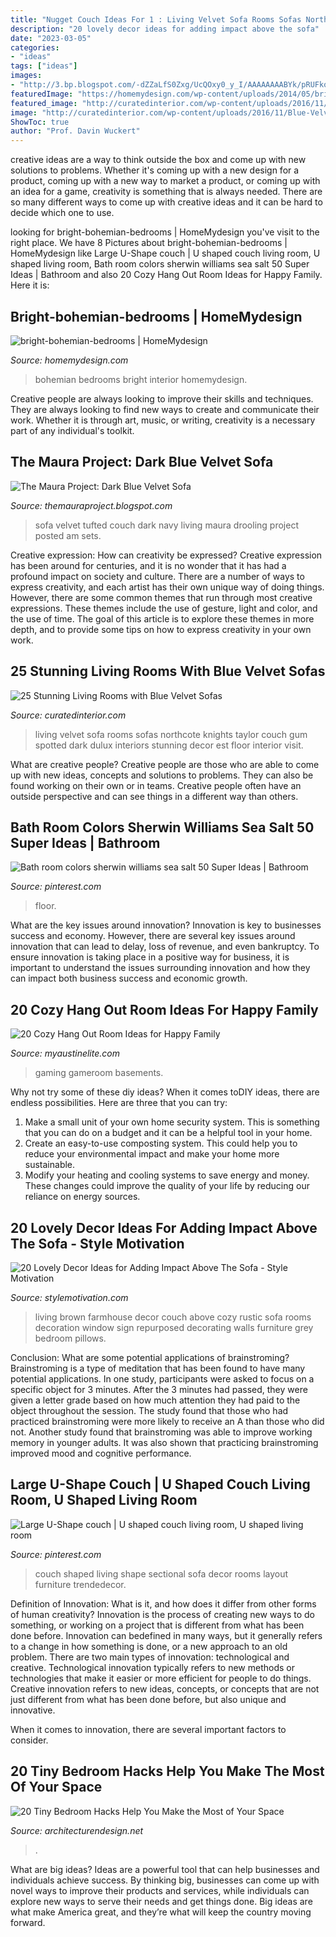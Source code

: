 ```yaml
---
title: "Nugget Couch Ideas For 1 : Living Velvet Sofa Rooms Sofas Northcote Knights Taylor Couch Gum Spotted Dark Dulux Interiors Stunning Decor Est Floor Interior Visit"
description: "20 lovely decor ideas for adding impact above the sofa"
date: "2023-03-05"
categories:
- "ideas"
tags: ["ideas"]
images:
- "http://3.bp.blogspot.com/-dZZaLfS0Zxg/UcQOxy0_y_I/AAAAAAAABYk/pRUFkoWdvWY/s1600/Blue-velvet-tufted-sofa-620x410.jpg"
featuredImage: "https://homemydesign.com/wp-content/uploads/2014/05/bright-bohemian-bedrooms.jpg"
featured_image: "http://curatedinterior.com/wp-content/uploads/2016/11/Blue-Velvet-Sofa-via-Taylor-Knights.jpg"
image: "http://curatedinterior.com/wp-content/uploads/2016/11/Blue-Velvet-Sofa-via-Taylor-Knights.jpg"
ShowToc: true
author: "Prof. Davin Wuckert"
---
```



creative ideas are a way to think outside the box and come up with new solutions to problems. Whether it's coming up with a new design for a product, coming up with a new way to market a product, or coming up with an idea for a game, creativity is something that is always needed. There are so many different ways to come up with creative ideas and it can be hard to decide which one to use.

	

		
looking for bright-bohemian-bedrooms | HomeMydesign you've visit to the right place. We have 8 Pictures about bright-bohemian-bedrooms | HomeMydesign like Large U-Shape couch | U shaped couch living room, U shaped living room, Bath room colors sherwin williams sea salt 50 Super Ideas | Bathroom and also 20 Cozy Hang Out Room Ideas for Happy Family. Here it is:
		
    
## Bright-bohemian-bedrooms | HomeMydesign

<img loading=lazy src="https://homemydesign.com/wp-content/uploads/2014/05/bright-bohemian-bedrooms.jpg" onerror="this.onerror=null;this.src='https://tse4.mm.bing.net/th?id=OIP.e6hDecaU-3fBkgcj3Czq0QHaLH&amp;pid=15.1';" alt="bright-bohemian-bedrooms | HomeMydesign">

_Source: homemydesign.com_

>bohemian bedrooms bright interior homemydesign. 

	

Creative people are always looking to improve their skills and techniques. They are always looking to find new ways to create and communicate their work. Whether it is through art, music, or writing, creativity is a necessary part of any individual's toolkit.

    
## The Maura Project: Dark Blue Velvet Sofa

<img loading=lazy src="http://3.bp.blogspot.com/-dZZaLfS0Zxg/UcQOxy0_y_I/AAAAAAAABYk/pRUFkoWdvWY/s1600/Blue-velvet-tufted-sofa-620x410.jpg" onerror="this.onerror=null;this.src='https://tse1.mm.bing.net/th?id=OIP.TfvXzn5xYRBzkAoqgpd9swHaE5&amp;pid=15.1';" alt="The Maura Project: Dark Blue Velvet Sofa">

_Source: themauraproject.blogspot.com_

>sofa velvet tufted couch dark navy living maura drooling project posted am sets. 

	

Creative expression: How can creativity be expressed?
Creative expression has been around for centuries, and it is no wonder that it has had a profound impact on society and culture. There are a number of ways to express creativity, and each artist has their own unique way of doing things. However, there are some common themes that run through most creative expressions. These themes include the use of gesture, light and color, and the use of time. The goal of this article is to explore these themes in more depth, and to provide some tips on how to express creativity in your own work.

    
## 25 Stunning Living Rooms With Blue Velvet Sofas

<img loading=lazy src="http://curatedinterior.com/wp-content/uploads/2016/11/Blue-Velvet-Sofa-via-Taylor-Knights.jpg" onerror="this.onerror=null;this.src='https://tse4.mm.bing.net/th?id=OIP.RFjqD1p7vK3ishRhwN1KHAHaKA&amp;pid=15.1';" alt="25 Stunning Living Rooms with Blue Velvet Sofas">

_Source: curatedinterior.com_

>living velvet sofa rooms sofas northcote knights taylor couch gum spotted dark dulux interiors stunning decor est floor interior visit. 

	

What are creative people?
Creative people are those who are able to come up with new ideas, concepts and solutions to problems. They can also be found working on their own or in teams. Creative people often have an outside perspective and can see things in a different way than others.

    
## Bath Room Colors Sherwin Williams Sea Salt 50 Super Ideas | Bathroom

<img loading=lazy src="https://i.pinimg.com/736x/e8/a4/d1/e8a4d12dddfb8cd0d38a98ac6aff9d0f.jpg" onerror="this.onerror=null;this.src='https://tse3.mm.bing.net/th?id=OIP.sXExn8JDJm5ClgNgRL2OzgAAAA&amp;pid=15.1';" alt="Bath room colors sherwin williams sea salt 50 Super Ideas | Bathroom">

_Source: pinterest.com_

>floor. 

	

What are the key issues around innovation?
Innovation is key to businesses success and economy. However, there are several key issues around innovation that can lead to delay, loss of revenue, and even bankruptcy. To ensure innovation is taking place in a positive way for business, it is important to understand the issues surrounding innovation and how they can impact both business success and economic growth.

    
## 20 Cozy Hang Out Room Ideas For Happy Family

<img loading=lazy src="http://www.myaustinelite.com/wp-content/uploads/2015/01/hang-out-room-ideas-with-lots-of-games-and-mini-bar.jpg?x34469" onerror="this.onerror=null;this.src='https://tse1.mm.bing.net/th?id=OIP.-_5p_yyJkATHYxaMu2HHWAHaEY&amp;pid=15.1';" alt="20 Cozy Hang Out Room Ideas for Happy Family">

_Source: myaustinelite.com_

>gaming gameroom basements. 

	

Why not try some of these diy ideas?
When it comes toDIY ideas, there are endless possibilities. Here are three that you can try: 
1) Make a small unit of your own home security system. This is something that you can do on a budget and it can be a helpful tool in your home.
2) Create an easy-to-use composting system. This could help you to reduce your environmental impact and make your home more sustainable.
3) Modify your heating and cooling systems to save energy and money. These changes could improve the quality of your life by reducing our reliance on energy sources.

    
## 20 Lovely Decor Ideas For Adding Impact Above The Sofa - Style Motivation

<img loading=lazy src="https://cdn.homebnc.com/homeimg/2017/03/20-decoration-ideas-above-the-sofa-homebnc.jpg" onerror="this.onerror=null;this.src='https://tse4.mm.bing.net/th?id=OIP.JFBKKS4hv6UN7AaaC3NB0QHaJQ&amp;pid=15.1';" alt="20 Lovely Decor Ideas for Adding Impact Above The Sofa - Style Motivation">

_Source: stylemotivation.com_

>living brown farmhouse decor couch above cozy rustic sofa rooms decoration window sign repurposed decorating walls furniture grey bedroom pillows. 

	

Conclusion: What are some potential applications of brainstroming?
Brainstroming is a type of meditation that has been found to have many potential applications. In one study, participants were asked to focus on a specific object for 3 minutes. After the 3 minutes had passed, they were given a letter grade based on how much attention they had paid to the object throughout the session. The study found that those who had practiced brainstroming were more likely to receive an A than those who did not. Another study found that brainstroming was able to improve working memory in younger adults. It was also shown that practicing brainstroming improved mood and cognitive performance.

    
## Large U-Shape Couch | U Shaped Couch Living Room, U Shaped Living Room

<img loading=lazy src="https://i.pinimg.com/736x/ae/29/b7/ae29b71493bc1ca69603fa55d95a8eeb--u-couch-u-shaped-couch.jpg" onerror="this.onerror=null;this.src='https://tse4.mm.bing.net/th?id=OIP.s3tC18r5577lcRtpkE4-uwHaJ3&amp;pid=15.1';" alt="Large U-Shape couch | U shaped couch living room, U shaped living room">

_Source: pinterest.com_

>couch shaped living shape sectional sofa decor rooms layout furniture trendedecor. 

	

Definition of Innovation: What is it, and how does it differ from other forms of human creativity?
Innovation is the process of creating new ways to do something, or working on a project that is different from what has been done before. Innovation can bedefined in many ways, but it generally refers to a change in how something is done, or a new approach to an old problem. 
There are two main types of innovation: technological and creative. Technological innovation typically refers to new methods or technologies that make it easier or more efficient for people to do things. Creative innovation refers to new ideas, concepts, or concepts that are not just different from what has been done before, but also unique and innovative. 

When it comes to innovation, there are several important factors to consider.

    
## 20 Tiny Bedroom Hacks Help You Make The Most Of Your Space

<img loading=lazy src="https://cdn.architecturendesign.net/wp-content/uploads/2014/09/brilliant-ideas-for-tiny-bedroom-2.jpg" onerror="this.onerror=null;this.src='https://tse1.mm.bing.net/th?id=OIP.Tt3yy7CEllUhv1GXsDmaTgHaJ4&amp;pid=15.1';" alt="20 Tiny Bedroom Hacks Help You Make the Most of Your Space">

_Source: architecturendesign.net_

>. 

	

What are big ideas?
Ideas are a powerful tool that can help businesses and individuals achieve success. By thinking big, businesses can come up with novel ways to improve their products and services, while individuals can explore new ways to serve their needs and get things done. Big ideas are what make America great, and they’re what will keep the country moving forward.

